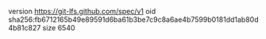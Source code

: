 version https://git-lfs.github.com/spec/v1
oid sha256:fb6712165b49e89591d6ba61b3be7c9c8a6ae4b7599b0181dd1ab80d4b81c827
size 6540
